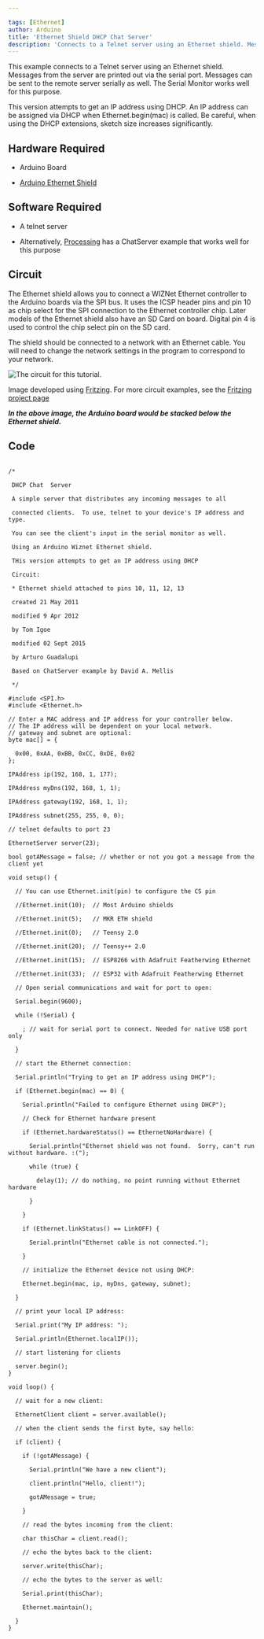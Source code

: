 ```yaml
---

tags: [Ethernet]
author: Arduino
title: 'Ethernet Shield DHCP Chat Server'
description: 'Connects to a Telnet server using an Ethernet shield. Messages from the server are printed out via the serial port.'
---
```


This example connects to a Telnet server using an Ethernet shield.  Messages from the server are printed out via the serial port. Messages can be sent to the remote server serially as well. The Serial Monitor works well for this purpose.

This version attempts to get an IP address using DHCP. An IP address can be assigned via DHCP when Ethernet.begin(mac) is called. Be careful, when using the DHCP extensions, sketch size increases significantly.

## Hardware Required

- Arduino Board

- [Arduino Ethernet Shield](/hardware/ethernet-shield-rev2)

## Software Required

- A telnet server

- Alternatively, [Processing](http://www.Processing.org) has a ChatServer example that works well for this purpose

## Circuit

The Ethernet shield allows you to connect a WIZNet Ethernet controller to the Arduino boards via the SPI bus. It uses the ICSP header pins and pin 10 as chip select for the SPI connection to the Ethernet controller chip. Later models of the Ethernet shield also have an SD Card on board. Digital pin 4 is used to control the chip select pin on the SD card.

The shield should be connected to a network with an Ethernet cable.  You will need to change the network settings in the program to correspond to your network.

![The circuit for this tutorial.](assets/EthernetShieldF_bb.png)

Image developed using [Fritzing](http://www.fritzing.org). For more circuit examples, see the [Fritzing project page](http://fritzing.org/projects/)

***In the above  image, the Arduino board would be stacked below the Ethernet shield.***

## Code

```arduino

/*

 DHCP Chat  Server

 A simple server that distributes any incoming messages to all

 connected clients.  To use, telnet to your device's IP address and type.

 You can see the client's input in the serial monitor as well.

 Using an Arduino Wiznet Ethernet shield.

 THis version attempts to get an IP address using DHCP

 Circuit:

 * Ethernet shield attached to pins 10, 11, 12, 13

 created 21 May 2011

 modified 9 Apr 2012

 by Tom Igoe

 modified 02 Sept 2015

 by Arturo Guadalupi

 Based on ChatServer example by David A. Mellis

 */

#include <SPI.h>
#include <Ethernet.h>

// Enter a MAC address and IP address for your controller below.
// The IP address will be dependent on your local network.
// gateway and subnet are optional:
byte mac[] = {

  0x00, 0xAA, 0xBB, 0xCC, 0xDE, 0x02
};

IPAddress ip(192, 168, 1, 177);

IPAddress myDns(192, 168, 1, 1);

IPAddress gateway(192, 168, 1, 1);

IPAddress subnet(255, 255, 0, 0);

// telnet defaults to port 23

EthernetServer server(23);

bool gotAMessage = false; // whether or not you got a message from the client yet

void setup() {

  // You can use Ethernet.init(pin) to configure the CS pin

  //Ethernet.init(10);  // Most Arduino shields

  //Ethernet.init(5);   // MKR ETH shield

  //Ethernet.init(0);   // Teensy 2.0

  //Ethernet.init(20);  // Teensy++ 2.0

  //Ethernet.init(15);  // ESP8266 with Adafruit Featherwing Ethernet

  //Ethernet.init(33);  // ESP32 with Adafruit Featherwing Ethernet

  // Open serial communications and wait for port to open:

  Serial.begin(9600);

  while (!Serial) {

    ; // wait for serial port to connect. Needed for native USB port only

  }

  // start the Ethernet connection:

  Serial.println("Trying to get an IP address using DHCP");

  if (Ethernet.begin(mac) == 0) {

    Serial.println("Failed to configure Ethernet using DHCP");

    // Check for Ethernet hardware present

    if (Ethernet.hardwareStatus() == EthernetNoHardware) {

      Serial.println("Ethernet shield was not found.  Sorry, can't run without hardware. :(");

      while (true) {

        delay(1); // do nothing, no point running without Ethernet hardware

      }

    }

    if (Ethernet.linkStatus() == LinkOFF) {

      Serial.println("Ethernet cable is not connected.");

    }

    // initialize the Ethernet device not using DHCP:

    Ethernet.begin(mac, ip, myDns, gateway, subnet);

  }

  // print your local IP address:

  Serial.print("My IP address: ");

  Serial.println(Ethernet.localIP());

  // start listening for clients

  server.begin();
}

void loop() {

  // wait for a new client:

  EthernetClient client = server.available();

  // when the client sends the first byte, say hello:

  if (client) {

    if (!gotAMessage) {

      Serial.println("We have a new client");

      client.println("Hello, client!");

      gotAMessage = true;

    }

    // read the bytes incoming from the client:

    char thisChar = client.read();

    // echo the bytes back to the client:

    server.write(thisChar);

    // echo the bytes to the server as well:

    Serial.print(thisChar);

    Ethernet.maintain();

  }
}
```

